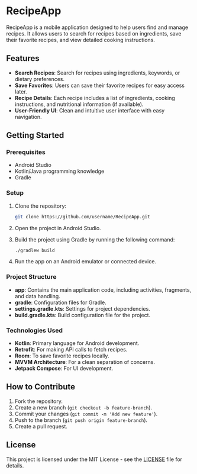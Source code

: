 
# RecipeApp

RecipeApp is a mobile application designed to help users find and manage recipes. It allows users to search for recipes based on ingredients, save their favorite recipes, and view detailed cooking instructions.

## Features

- **Search Recipes**: Search for recipes using ingredients, keywords, or dietary preferences.
- **Save Favorites**: Users can save their favorite recipes for easy access later.
- **Recipe Details**: Each recipe includes a list of ingredients, cooking instructions, and nutritional information (if available).
- **User-Friendly UI**: Clean and intuitive user interface with easy navigation.

## Getting Started

### Prerequisites

- Android Studio
- Kotlin/Java programming knowledge
- Gradle

### Setup

1. Clone the repository:

   ```bash
   git clone https://github.com/username/RecipeApp.git
   ```

2. Open the project in Android Studio.
3. Build the project using Gradle by running the following command:

   ```bash
   ./gradlew build
   ```

4. Run the app on an Android emulator or connected device.

### Project Structure

- **app**: Contains the main application code, including activities, fragments, and data handling.
- **gradle**: Configuration files for Gradle.
- **settings.gradle.kts**: Settings for project dependencies.
- **build.gradle.kts**: Build configuration file for the project.

### Technologies Used

- **Kotlin**: Primary language for Android development.
- **Retrofit**: For making API calls to fetch recipes.
- **Room**: To save favorite recipes locally.
- **MVVM Architecture**: For a clean separation of concerns.
- **Jetpack Compose**: For UI development.

## How to Contribute

1. Fork the repository.
2. Create a new branch (`git checkout -b feature-branch`).
3. Commit your changes (`git commit -m 'Add new feature'`).
4. Push to the branch (`git push origin feature-branch`).
5. Create a pull request.

## License

This project is licensed under the MIT License - see the [LICENSE](LICENSE) file for details.
